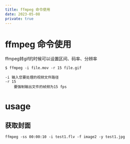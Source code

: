```yaml
---
title: ffmpeg 命令使用
date: 2023-05-08
private: true
---
```

# ffmpeg 命令使用
ffmpeg转gif的时候可以设置区间、码率、分辨率

    $ ffmpeg -i file.mov -r 15 file.gif

    -i 输入您要处理的视频文件路径
    -r 15 
        要强制输出文件的帧频为15 fps

# usage
## 获取封面

    ffmpeg -ss 00:00:10 -i test1.flv -f image2 -y test1.jpg